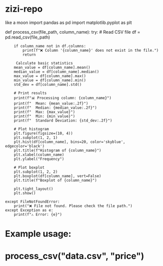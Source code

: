 # zizi-repo
like a moon
import pandas as pd
import matplotlib.pyplot as plt

def process_csv(file_path, column_name):
    try:
        # Read CSV file
        df = pd.read_csv(file_path)

        if column_name not in df.columns:
            print(f"❌ Column '{column_name}' does not exist in the file.")
            return

         Calculate basic statistics
        mean_value = df[column_name].mean()
        median_value = df[column_name].median()
        max_value = df[column_name].max()
        min_value = df[column_name].min()
        std_dev = df[column_name].std()

        # Print results
        print(f"📊 Processing column: {column_name}")
        print(f"  Mean: {mean_value:.2f}")
        print(f"  Median: {median_value:.2f}")
        print(f"  Max: {max_value}")
        print(f"  Min: {min_value}")
        print(f"  Standard Deviation: {std_dev:.2f}")

        # Plot histogram
        plt.figure(figsize=(10, 4))
        plt.subplot(1, 2, 1)
        plt.hist(df[column_name], bins=20, color='skyblue', edgecolor='black')
        plt.title(f"Histogram of {column_name}")
        plt.xlabel(column_name)
        plt.ylabel("Frequency")

        # Plot boxplot
        plt.subplot(1, 2, 2)
        plt.boxplot(df[column_name], vert=False)
        plt.title(f"Boxplot of {column_name}")

        plt.tight_layout()
        plt.show()

    except FileNotFoundError:
        print("❌ File not found. Please check the file path.")
    except Exception as e:
        print(f"⚠️ Error: {e}")

# Example usage:
# process_csv("data.csv", "price")
